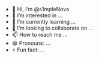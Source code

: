 - 👋 Hi, I’m @s1mpleNova
- 👀 I’m interested in ...
- 🌱 I’m currently learning ...
- 💞️ I’m looking to collaborate on ...
- 📫 How to reach me ...
- 😄 Pronouns: ...
- ⚡ Fun fact: ...

<!---
s1mpleNova/s1mpleNova is a ✨ special ✨ repository because its `README.md` (this file) appears on your GitHub profile.
You can click the Preview link to take a look at your changes.
--->

